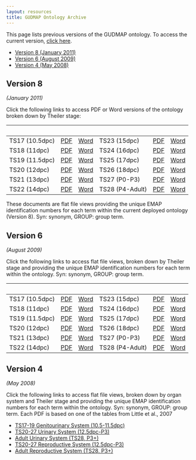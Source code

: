 ```yaml
---
layout: resources
title: GUDMAP Ontology Archive
---
```


This page lists previous versions of the GUDMAP ontology. To access the current version, [click here](/resources/ontology/).

* [Version 8 (January 2011)](#version-8)
* [Version 6 (August 2009)](#version-6)
* [Version 4 (May 2008)](#version-4)

## Version 8
*(January 2011)*

Click the following links to access PDF or Word versions of the ontology broken down by Theiler stage:

<table class="table">
  <thead>
    <tr>
      <th>&nbsp;</th>
      <th>&nbsp;</th>
      <th>&nbsp;</th>
      <th>&nbsp;</th>
      <th>&nbsp;</th>
      <th>&nbsp;</th>
    </tr>
  </thead>
  <tbody>
    <tr>
      <td>TS17 (10.5dpc)</td>
      <td><a href="{{ "/gudmap/Docs/Ontologies/TS17_Database_Version_8GroupsTrailing.pdf" | relative_url }}">PDF</a></td>
      <td><a href="{{ "/gudmap/Docs/Ontologies/TS17_Database_Version_8GroupsTrailing.doc" | relative_url }}">Word</a></td>
      <td>TS23 (15dpc)</td>
      <td><a href="{{ "/gudmap/Docs/Ontologies/TS23_Database_Version_8GroupsTrailing.pdf" | relative_url }}">PDF</a></td>
      <td><a href="{{ "/gudmap/Docs/Ontologies/TS23_Database_Version_8GroupsTrailing.doc" | relative_url }}">Word</a></td>
    </tr>
    <tr>
      <td>TS18 (11dpc)</td>
      <td><a href="{{ "/gudmap/Docs/Ontologies/TS18_Database_Version_8GroupsTrailing.pdf" | relative_url }}">PDF</a></td>
      <td><a href="{{ "/gudmap/Docs/Ontologies/TS18_Database_Version_8GroupsTrailing.doc" | relative_url }}">Word</a></td>
      <td>TS24 (16dpc)</td>
      <td><a href="{{ "/gudmap/Docs/Ontologies/TS24_Database_Version_8GroupsTrailing.pdf" | relative_url }}">PDF</a></td>
      <td><a href="{{ "/gudmap/Docs/Ontologies/TS24_Database_Version_8GroupsTrailing.doc" | relative_url }}">Word</a></td>
    </tr>
    <tr>
      <td>TS19 (11.5dpc)</td>
      <td><a href="{{ "/gudmap/Docs/Ontologies/TS19_Database_Version8GroupsTrailing.pdf" | relative_url }}">PDF</a></td>
      <td><a href="{{ "/gudmap/Docs/Ontologies/TS19_Database_Version8GroupsTrailing.doc" | relative_url }}">Word</a></td>
      <td>TS25 (17dpc)</td>
      <td><a href="{{ "/gudmap/Docs/Ontologies/TS25_Database_Version_8GroupsTrailing.pdf" | relative_url }}">PDF</a></td>
      <td><a href="{{ "/gudmap/Docs/Ontologies/TS25_Database_Version_8GroupsTrailing.doc" | relative_url }}">Word</a></td>
    </tr>
    <tr>
      <td>TS20 (12dpc)</td>
      <td><a href="{{ "/gudmap/Docs/Ontologies/TS20_Database_Version_8GroupsTrailing.pdf" | relative_url }}">PDF</a></td>
      <td><a href="{{ "/gudmap/Docs/Ontologies/TS20_Database_Version_8GroupsTrailing.doc" | relative_url }}">Word</a></td>
      <td>TS26 (18dpc)</td>
      <td><a href="{{ "/gudmap/Docs/Ontologies/TS26_Database_Version_8GroupsTrailing.pdf" | relative_url }}">PDF</a></td>
      <td><a href="{{ "/gudmap/Docs/Ontologies/TS26_Database_Version_8GroupsTrailing.doc" | relative_url }}">Word</a></td>
    </tr>
    <tr>
      <td>TS21 (13dpc)</td>
      <td><a href="{{ "/gudmap/Docs/Ontologies/TS21_Database_Version_8GroupsTrailing.pdf" | relative_url }}">PDF</a></td>
      <td><a href="{{ "/gudmap/Docs/Ontologies/TS21_Database_Version_8GroupsTrailing.doc" | relative_url }}">Word</a></td>
      <td>TS27 (P0-P3)</td>
      <td><a href="{{ "/gudmap/Docs/Ontologies/TS27_Database_Version_8GroupsTrailing.pdf" | relative_url }}">PDF</a></td>
      <td><a href="{{ "/gudmap/Docs/Ontologies/TS27_Database_Version_8GroupsTrailing.doc" | relative_url }}">Word</a></td>
    </tr>
    <tr>
      <td>TS22 (14dpc)</td>
      <td><a href="{{ "/gudmap/Docs/Ontologies/TS22_Database_Version8GroupsTrailing.pdf" | relative_url }}">PDF</a></td>
      <td><a href="{{ "/gudmap/Docs/Ontologies/TS22_Database_Version8GroupsTrailing.doc" | relative_url }}">Word</a></td>
      <td>TS28 (P4-Adult)</td>
      <td><a href="{{ "/gudmap/Docs/Ontologies/TS28_Database_Version_8GroupsTrailing.pdf" | relative_url }}">PDF</a></td>
      <td><a href="{{ "/gudmap/Docs/Ontologies/TS28_Database_Version_8GroupsTrailing.doc" | relative_url }}">Word</a></td>
    </tr>
  </tbody>
</table>

These documents are flat file views providing the unique EMAP identification numbers for each term within the current deployed ontology (Version 8). Syn: synonym, GROUP: group term.

## Version 6
*(August 2009)*

Click the following links to access flat file views, broken down by Theiler stage and providing the unique EMAP identification numbers for each term within the ontology. Syn: synonym, GROUP: group term.

<table class="table">
  <thead>
    <tr>
      <th>&nbsp;</th>
      <th>&nbsp;</th>
      <th>&nbsp;</th>
      <th>&nbsp;</th>
      <th>&nbsp;</th>
      <th>&nbsp;</th>
    </tr>
  </thead>
  <tbody>
    <tr>
      <td>TS17 (10.5dpc)</td>
      <td><a href="{{ "/gudmap/Docs/Ontologies/TS17_Database_Version_6.pdf" | relative_url }}">PDF</a></td>
      <td><a href="{{ "/gudmap/Docs/Ontologies/TS17_Database_Version_6.doc" | relative_url }}">Word</a></td>
      <td>TS23 (15dpc)</td>
      <td><a href="{{ "/gudmap/Docs/Ontologies/TS23_Database_Version_6.pdf" | relative_url }}">PDF</a></td>
      <td><a href="{{ "/gudmap/Docs/Ontologies/TS23_Database_Version_6.doc" | relative_url }}">Word</a></td>
    </tr>
    <tr>
      <td>TS18 (11dpc)</td>
      <td><a href="{{ "/gudmap/Docs/Ontologies/TS18_Database_Version_6.pdf" | relative_url }}">PDF</a></td>
      <td><a href="{{ "/gudmap/Docs/Ontologies/TS18_Database_Version_6.doc" | relative_url }}">Word</a></td>
      <td>TS24 (16dpc)</td>
      <td><a href="{{ "/gudmap/Docs/Ontologies/TS24_Database_Version_6.pdf" | relative_url }}">PDF</a></td>
      <td><a href="{{ "/gudmap/Docs/Ontologies/TS24_Database_Version_6.doc" | relative_url }}">Word</a></td>
    </tr>
    <tr>
      <td>TS19 (11.5dpc)</td>
      <td><a href="{{ "/gudmap/Docs/Ontologies/TS19_Database_Version_6.pdf" | relative_url }}">PDF</a></td>
      <td><a href="{{ "/gudmap/Docs/Ontologies/TS19_Database_Version_6.doc" | relative_url }}">Word</a></td>
      <td>TS25 (17dpc)</td>
      <td><a href="{{ "/gudmap/Docs/Ontologies/TS25_Database_Version_6.pdf" | relative_url }}">PDF</a></td>
      <td><a href="{{ "/gudmap/Docs/Ontologies/TS25_Database_Version_6.doc" | relative_url }}">Word</a></td>
    </tr>
    <tr>
      <td>TS20 (12dpc)</td>
      <td><a href="{{ "/gudmap/Docs/Ontologies/TS20_Database_Version_6.pdf" | relative_url }}">PDF</a></td>
      <td><a href="{{ "/gudmap/Docs/Ontologies/TS20_Database_Version_6.doc" | relative_url }}">Word</a></td>
      <td>TS26 (18dpc)</td>
      <td><a href="{{ "/gudmap/Docs/Ontologies/TS26_Database_Version_6.pdf" | relative_url }}">PDF</a></td>
      <td><a href="{{ "/gudmap/Docs/Ontologies/TS26_Database_Version_6.doc" | relative_url }}">Word</a></td>
    </tr>
    <tr>
      <td>TS21 (13dpc)</td>
      <td><a href="{{ "/gudmap/Docs/Ontologies/TS21_Database_Version_6.pdf" | relative_url }}">PDF</a></td>
      <td><a href="{{ "/gudmap/Docs/Ontologies/TS21_Database_Version_6.doc" | relative_url }}">Word</a></td>
      <td>TS27 (P0-P3)</td>
      <td><a href="{{ "/gudmap/Docs/Ontologies/TS27_Database_Version_6.pdf" | relative_url }}">PDF</a></td>
      <td><a href="{{ "/gudmap/Docs/Ontologies/TS27_Database_Version_6.doc" | relative_url }}">Word</a></td>
    </tr>
    <tr>
      <td>TS22 (14dpc)</td>
      <td><a href="{{ "/gudmap/Docs/Ontologies/TS22_Database_Version_6.pdf" | relative_url }}">PDF</a></td>
      <td><a href="{{ "/gudmap/Docs/Ontologies/TS22_Database_Version_6.doc" | relative_url }}">Word</a></td>
      <td>TS28 (P4-Adult)</td>
      <td><a href="{{ "/gudmap/Docs/Ontologies/TS28_Database_Version_6.pdf" | relative_url }}">PDF</a></td>
      <td><a href="{{ "/gudmap/Docs/Ontologies/TS28_Database_Version_6.doc" | relative_url }}">Word</a></td>
    </tr>
  </tbody>
</table>

## Version 4
*(May 2008)*

Click the following links to access flat file views, broken down by organ system and Theiler stage and providing the unique EMAP identification numbers for each term within the ontology. Syn: synonym, GROUP: group term. Each PDF is based on one of the tables from Little et al., 2007

* [TS17-19 Genitourinary System (10.5-11.5dpc)](/gudmap/Docs/Ontologies/TS17_19_Genitourinary_system.pdf)
* [TS20-27 Urinary System (12.5dpc-P3)](/gudmap/Docs/Ontologies/TS20_27_Urinary_System_12_5dpc_P3.pdf)
* [Adult Urinary System (TS28, P3+)](/gudmap/Docs/Ontologies/Adult_Urinary_System_TS28_P3.pdf)
* [TS20-27 Reproductive System (12.5dpc-P3)](/gudmap/Docs/Ontologies/TS20_27_Reproductive_System_12_5dpc_P3.pdf)
* [Adult Reproductive System (TS28, P3+)](/gudmap/Docs/Ontologies/Adult_Reproductive_System_TS28_P.pdf)

